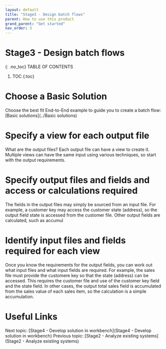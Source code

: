 ```yaml
---
layout: default
title: "Stage3 - Design batch flows"
parent: How to use this product
grand_parent: "Get started"
nav_order: 3
---
```


# Stage3 - Design batch flows
{: .no_toc}
TABLE OF CONTENTS
1. TOC
{:toc}


# Choose a Basic Solution
Choose the best fit End-to-End example to guide you to create a batch flow:
[Basic solutions](../Basic solutions)

# Specify a view for each output file
What are the output files?  Each output file can have a view to create it.
Multiple views can have the same input using various techniques, so start with the output requirements.

# Specify output files and fields and access or calculations required
The fields in the output files may simply be sourced from an input file.  For example, a customer key may access the customer state (address), so the output field state is accessed from the customer file.
Other output fields are calculated, such as accumul

# Identify input files and fields required for each view
Once you know the requirements for the output fields, you can work out what input files and what input fields are required.
For example, the sales file must provide the customere key so that the state (address) can be accessed.  This requires the customer file and use of the customer key field and the state field.
In other cases, the output total sales field is accumulated from the sales value of each sales item, so the calculation is a simple accumulation.

# Useful Links
Next topic: [Stage4 - Develop solution in workbench](Stage4 - Develop solution in workbench)
Previous topic: [Stage2 - Analyze existing systems](Stage2 - Analyze existing systems)

